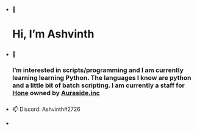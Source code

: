 - 👋 <h1>Hi, I’m Ashvinth<h/>
- 👀 <h3>I’m interested in scripts/programming and I am currently learning learning Python.
          The languages I know are python and a little bit of batch scripting. I am currently a staff for 
          <a href="https://hone.gg/">Hone</a> owned by <a href="https://auraside.com/">Auraside.inc</a><h3/>

- 📫
  Discord: Ashvinth#2726
-                   

<!---
aAshvinth/aAshvinth is a ✨ special ✨ repository because its `README.md` (this file) appears on your GitHub profile.
You can click the Preview link to take a look at your changes.
--->
